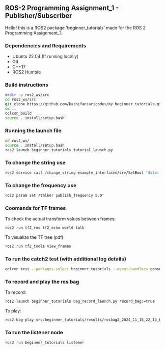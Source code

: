 ## ROS-2 Programming Assignment_1 - Publisher/Subscriber

Hello! this is a ROS2 package 'beginner_tutorials' made for the ROS 2 Programming Assignment_1. 

### Dependencies and Requirements

- Ubuntu 22.04 (If running locally)
- Git
- C++17
- ROS2 Humble


### Build instructions

```bash
mkdir -p ros2_ws/src
cd ros2_ws/src
git clone https://github.com/kashifansaricodes/my_beginner_tutorials.git
cd ..
colcon_build
source . install/setup.bash
```

### Running the launch file

```bash
cd ros2_ws/
source . install/setup.bash
ros2 launch beginner_tutorials tutorial_launch.py
```
### To change the string use

```bash
ros2 service call /change_string example_interfaces/srv/SetBool "data: true"
```

### To change the frequency use

```bash
ros2 param set /talker publish_frequency 5.0"
```

### Coomands for TF frames
To check the actual transform values between frames:
```bash
ros2 run tf2_ros tf2_echo world talk
```
To visualize the TF tree (pdf)
```bash
ros2 run tf2_tools view_frames
```

### To run the catch2 test (with additional log details)

```bash
colcon test --packages-select beginner_tutorials --event-handlers console_direct+
```

### To record and play the ros bag

To record:
```bash
ros2 launch beginner_tutorials bag_record_launch.py record_bag:=true
```

To play:
```bash
ros2 bag play src/beginner_tutorials/results/rosbag2_2024_11_15_22_14_00
```

### To run the listener node

```bash
ros2 run beginner_tutorials listener
```



